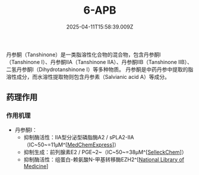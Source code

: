 ﻿---
title: 6-APB
description: 
published: true
date: 2025-04-11T15:58:39.009Z
tags: 
editor: markdown
dateCreated: 2025-04-11T15:58:34.573Z
---

丹参酮（Tanshinone）是一类脂溶性化合物的混合物，包含丹参酮I（Tanshinone I）、丹参酮IIA（Tanshinone IIA）、丹参酮IIB（Tanshinone IIB）、二氢丹参酮I（Dihydrotanshinone I）等多种物质。
丹参酮是中药丹参中提取的脂溶性成分，而水溶性提取物则包含丹参素（Salvianic acid A）等成分。
## 药理作用
### 作用机理
- 丹参酮I：
  - 抑制酶活性：IIA型分泌型磷脂酶A2 / sPLA2-IIA（IC~50~=11μM^[[MedChemExpress](https://www.medchemexpress.com/Tanshinone-I.html)]）
  - 抑制生成：前列腺素E2 / PGE~2~（IC~50~=38μM^[[SelleckChem](https://www.selleckchem.com/products/Tanshinone-I.html)]）
  - 抑制酶活性：组蛋白-赖氨酸N-甲基转移酶EZH2^[[National Library of Medicine](https://pmc.ncbi.nlm.nih.gov/articles/PMC8171091/)]
